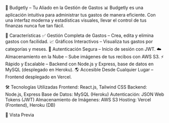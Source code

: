 🚀 Budgetly – Tu Aliado en la Gestión de Gastos
📊 Budgetly es una aplicación intuitiva para administrar tus gastos de manera eficiente. Con una interfaz moderna y estadísticas visuales, llevar el control de tus finanzas nunca fue tan fácil.

🌟 Características
✅ Gestión Completa de Gastos – Crea, edita y elimina gastos con facilidad.
📈 Gráficos Interactivos – Visualiza tus gastos por categorías y meses.
🔐 Autenticación Segura – Inicio de sesión con JWT.
☁️ Almacenamiento en la Nube – Sube imágenes de tus recibos con AWS S3.
⚡ Rápido y Escalable – Backend con Node.js y Express, base de datos en MySQL (desplegado en Heroku).
🌎 Accesible Desde Cualquier Lugar – Frontend desplegado en Vercel.

🛠️ Tecnologías Utilizadas
Frontend: React.js, Tailwind CSS
Backend: Node.js, Express
Base de Datos: MySQL (Heroku)
Autenticación: JSON Web Tokens (JWT)
Almacenamiento de Imágenes: AWS S3
Hosting: Vercel (Frontend), Heroku (DB)

🎥 Vista Previa
